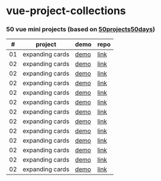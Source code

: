 # vue-project-collections

### 50 vue mini projects (based on [50projects50days](https://github.com/bradtraversy/50projects50days))
| #       | project            |  demo                                                     |            repo                                              |
|---------|--------------------|-----------------------------------------------------------|--------------------------------------------------------------|
|01       |expanding cards     |[demo](https://gitakachan.github.io/vue-mini-projects01/)  |   [link](https://github.com/gitakachan/vue-mini-projects01)  |
|02       |expanding cards     |[demo]()  |   [link]()  |
|02       |expanding cards     |[demo]()  |   [link]()  |
|02       |expanding cards     |[demo]()  |   [link]()  |
|02       |expanding cards     |[demo]()  |   [link]()  |
|02       |expanding cards     |[demo]()  |   [link]()  |
|02       |expanding cards     |[demo]()  |   [link]()  |
|02       |expanding cards     |[demo]()  |   [link]()  |
|02       |expanding cards     |[demo]()  |   [link]()  |
|02       |expanding cards     |[demo]()  |   [link]()  |
|02       |expanding cards     |[demo]()  |   [link]()  |
|02       |expanding cards     |[demo]()  |   [link]()  |
|02       |expanding cards     |[demo]()  |   [link]()  |
